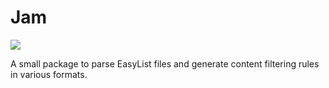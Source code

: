 # Jam

![](https://media2.giphy.com/media/LnSJ9rZGUQCsV0ir8Y/giphy.gif)

A small package to parse EasyList files and generate content filtering rules in various formats.

